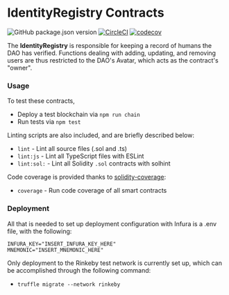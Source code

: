 # IdentityRegistry Contracts
![GitHub package.json version](https://img.shields.io/badge/version-v1.0.0-g)
[![CircleCI](https://circleci.com/gh/dOrgTech/ID-DAO/tree/dev.svg?style=svg)](https://circleci.com/gh/dOrgTech/ID-DAO/tree/dev)
[![codecov](https://codecov.io/gh/dOrgTech/ID-DAO/branch/dev/graph/badge.svg)](https://codecov.io/gh/dOrgTech/ID-DAO)

The **IdentityRegistry** is responsible for keeping a record of humans the DAO has verified. Functions dealing with adding, updating, and removing users are thus restricted to the DAO's Avatar, which acts as the contract's "owner".

### Usage

To test these contracts,
  * Deploy a test blockchain via `npm run chain`
  * Run tests via `npm test`

Linting scripts are also included, and are briefly described below:
  * `lint` - Lint all source files (.sol and .ts)
  * `lint:js` - Lint all TypeScript files with ESLint
  * `lint:sol:` - Lint all Solidity `.sol` contracts with solhint

Code coverage is provided thanks to [solidity-coverage](https://github.com/sc-forks/solidity-coverage):
  * `coverage` - Run code coverage of all smart contracts

### Deployment

All that is needed to set up deployment configuration with Infura is a .env file, with the following:

```
INFURA_KEY="INSERT_INFURA_KEY_HERE"
MNEMONIC="INSERT_MNEMONIC_HERE"
```

Only deployment to the Rinkeby test network is currently set up, which can be accomplished through the following command:
  * `truffle migrate --network rinkeby`
